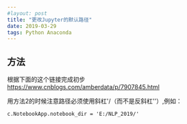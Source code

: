 ```yaml
---
#layout: post
title: "更改Jupyter的默认路径"
date: 2019-03-29
tags: Python Anaconda
---
```


## 方法

根据下面的这个链接完成初步
https://www.cnblogs.com/amberdata/p/7907845.html

用方法2的时候注意路径必须使用斜杠'/（而不是反斜杠'\'）,例如：
```
c.NotebookApp.notebook_dir = 'E:/NLP_2019/'

```
